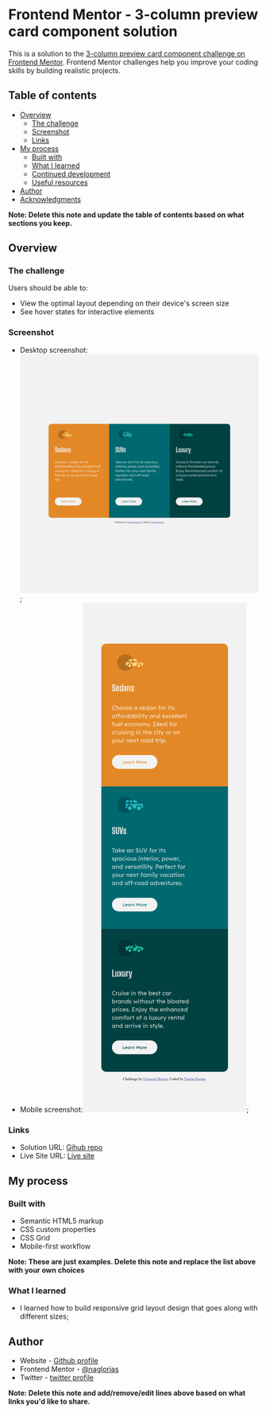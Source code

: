 # Frontend Mentor - 3-column preview card component solution

This is a solution to the [3-column preview card component challenge on Frontend Mentor](https://www.frontendmentor.io/challenges/3column-preview-card-component-pH92eAR2-). Frontend Mentor challenges help you improve your coding skills by building realistic projects. 

## Table of contents

- [Overview](#overview)
  - [The challenge](#the-challenge)
  - [Screenshot](#screenshot)
  - [Links](#links)
- [My process](#my-process)
  - [Built with](#built-with)
  - [What I learned](#what-i-learned)
  - [Continued development](#continued-development)
  - [Useful resources](#useful-resources)
- [Author](#author)
- [Acknowledgments](#acknowledgments)

**Note: Delete this note and update the table of contents based on what sections you keep.**

## Overview

### The challenge

Users should be able to:

- View the optimal layout depending on their device's screen size
- See hover states for interactive elements

### Screenshot
- Desktop screenshot:![](./images/desktop-scrn-version.png);
- Mobile screenshot:![](./images/mobile-scrn-version.png);



### Links

- Solution URL: [Gihub repo](https://github.com/naglorias/3-column-preview-card.git)
- Live Site URL: [Live site](https://naglorias.github.io/3-column-preview-card/)

## My process

### Built with

- Semantic HTML5 markup
- CSS custom properties
- CSS Grid
- Mobile-first workflow


**Note: These are just examples. Delete this note and replace the list above with your own choices**

### What I learned

- I learned how to build responsive grid layout design that goes along with different sizes;



## Author

- Website - [Github profile](github.com/naglorias)
- Frontend Mentor - [@naglorias](https://www.frontendmentor.io/profile/naglorias)
- Twitter - [twitter profile](https://twitter.com/naglaRn)

**Note: Delete this note and add/remove/edit lines above based on what links you'd like to share.**


